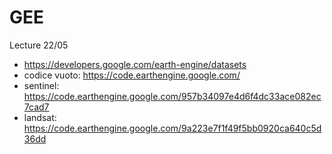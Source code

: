 # GEE
Lecture 22/05
- https://developers.google.com/earth-engine/datasets
- codice vuoto: https://code.earthengine.google.com/
- sentinel: https://code.earthengine.google.com/957b34097e4d6f4dc33ace082ec7cad7
- landsat: https://code.earthengine.google.com/9a223e7f1f49f5bb0920ca640c5d36dd

